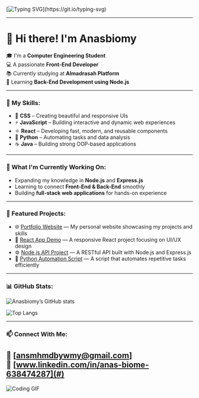 <!-- Animated Typing Banner -->
[![Typing SVG](https://readme-typing-svg.demolab.com?font=Fira+Code&pause=1000&color=F75C7E&center=true&vCenter=true&width=435&lines=Hi!+I'm+Anasbiomy;Front-End+Developer;Learning+Back-End+with+Node.js;Welcome+to+my+GitHub+Profile!)](https://git.io/typing-svg)

---

# 👋 Hi there! I'm **Anasbiomy**

🎓 I'm a **Computer Engineering Student**  
💻 A passionate **Front-End Developer**  
📚 Currently studying at **Almadrasah Platform**  
🌱 Learning **Back-End Development using Node.js**

---

### 🧠 My Skills:
- 🎨 **CSS** – Creating beautiful and responsive UIs  
- ⚡ **JavaScript** – Building interactive and dynamic web experiences  
- ⚛️ **React** – Developing fast, modern, and reusable components  
- 🐍 **Python** – Automating tasks and data analysis  
- ☕ **Java** – Building strong OOP-based applications  

---

### 🚀 What I'm Currently Working On:
- Expanding my knowledge in **Node.js** and **Express.js**  
- Learning to connect **Front-End & Back-End** smoothly  
- Building **full-stack web applications** for hands-on experience  

---

### 🧩 Featured Projects:
- 🌐 [Portfolio Website](#) — My personal website showcasing my projects and skills  
- 📱 [React App Demo](#) — A responsive React project focusing on UI/UX design  
- ⚙️ [Node.js API Project](#) — A RESTful API built with Node.js and Express.js  
- 🧭 [Python Automation Script](#) — A script that automates repetitive tasks efficiently  

---

### 📊 GitHub Stats:
![Anasbiomy’s GitHub stats](https://github-readme-stats.vercel.app/api?username=Anasbiomy&show_icons=true&theme=radical)

![Top Langs](https://github-readme-stats.vercel.app/api/top-langs/?username=Anasbiomy&layout=compact&theme=radical)

---

### 📫 Connect With Me:
📧 **[ansmhmdbywmy@gmail.com]**  
💼 [www.linkedin.com/in/anas-biome-638474287](#)  
---


![Coding GIF](https://media.giphy.com/media/qgQUggAC3Pfv687qPC/giphy.gif)
